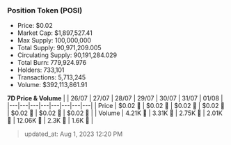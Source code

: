 
  ### Position Token (POSI)
  - Price: $0.02
  - Market Cap: $1,897,527.41
  - Max Supply: 100,000,000
  - Total Supply: 90,971,209.005
  - Circulating Supply: 90,191,284.029
  - Total Burn: 779,924.976
  - Holders: 733,101
  - Transactions: 5,713,245
  - Volume: $392,113,861.91

  **7D Price & Volume**
  | | 26&#x2F;07 | 27&#x2F;07 | 28&#x2F;07 | 29&#x2F;07 | 30&#x2F;07 | 31&#x2F;07 | 01&#x2F;08 |
  |---|---|---|---|---|---|---|---|
  | Price | $0.02 🚀 | $0.02 🔻 | $0.02 🔻 | $0.02 🔻 | $0.02 🔻 | $0.02 🔻 | $0.02 🔻 |
  | Volume | 4.21K 🚀 | 3.31K 🔻 | 2.75K 🔻 | 2.01K 🔻 | 12.06K 🚀 | 2.3K 🔻 | 1.6K 🔻 |

  > updated_at: Aug 1, 2023 12:20 PM
